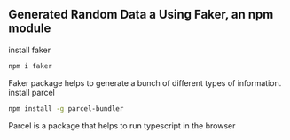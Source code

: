 ## Generated Random Data a Using Faker, an npm module

install faker
```sh
npm i faker
```
Faker package helps to generate a bunch of different types of information.
install parcel 
```sh
npm install -g parcel-bundler
```
Parcel is a package that helps to run typescript in the browser